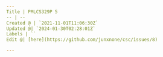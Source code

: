 ```yaml
---
Title | PMLCS329P 5
-- | --
Created @ | `2021-11-01T11:06:30Z`
Updated @| `2024-01-30T02:28:01Z`
Labels | ``
Edit @| [here](https://github.com/junxnone/csc/issues/8)

---
```


